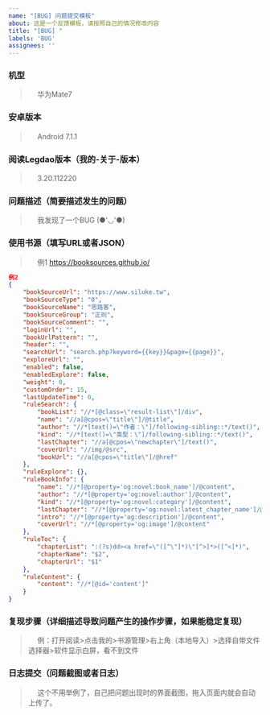```yaml
---
name: "[BUG] 问题提交模板"
about: 这是一个反馈模板，请按照自己的情况修改内容
title: "[BUG] "
labels: 'BUG'
assignees: ''
---
```



### 机型
>　
华为Mate7

### 安卓版本
>　
Android 7.1.1

### 阅读Legdao版本（我的-关于-版本）
>　
3.20.112220

### 问题描述（简要描述发生的问题）
>　
我发现了一个BUG (●'◡'●)

### 使用书源（填写URL或者JSON）
>　
例1 https://booksources.github.io/

```json
例2
{
    "bookSourceUrl": "https://www.siluke.tw",
    "bookSourceType": "0",
    "bookSourceName": "思路客",
    "bookSourceGroup": "正则",
    "bookSourceComment": "",
    "loginUrl": "",
    "bookUrlPattern": "",
    "header": "",
    "searchUrl": "search.php?keyword={{key}}&page={{page}}",
    "exploreUrl": "",
    "enabled": false,
    "enabledExplore": false,
    "weight": 0,
    "customOrder": 15,
    "lastUpdateTime": 0,
    "ruleSearch": {
        "bookList": "//*[@class=\"result-list\"]/div",
        "name": "//a[@cpos=\"title\"]/@title",
        "author": "//*[text()=\"作者：\"]/following-sibling::*/text()",
        "kind": "//*[text()=\"类型：\"]/following-sibling::*/text()",
        "lastChapter": "//a[@cpos=\"newchapter\"]/text()",
        "coverUrl": "//img/@src",
        "bookUrl": "//a[@cpos=\"title\"]/@href"
    },
    "ruleExplore": {},
    "ruleBookInfo": {
        "name": "//*[@property='og:novel:book_name']/@content",
        "author": "//*[@property='og:novel:author']/@content",
        "kind": "//*[@property='og:novel:category']/@content",
        "lastChapter": "//*[@property='og:novel:latest_chapter_name']/@content",
        "intro": "//*[@property='og:description']/@content",
        "coverUrl": "//*[@property='og:image']/@content"
    },
    "ruleToc": {
        "chapterList": ":(?s)dd><a href=\"([^\"]*)\"[^>]*>([^<]*)",
        "chapterName": "$2",
        "chapterUrl": "$1"
    },
    "ruleContent": {
        "content": "//*[@id='content']"
    }
}
```

### 复现步骤（详细描述导致问题产生的操作步骤，如果能稳定复现）
>　
例：打开阅读>点击我的>书源管理>右上角（本地导入）>选择自带文件选择器>软件显示白屏，看不到文件

### 日志提交（问题截图或者日志）
>　
这个不用举例了，自己把问题出现时的界面截图，拖入页面内就会自动上传了。
